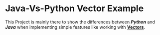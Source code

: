 # Java-Vs-Python Vector Example
This Project is mainly there to show the differences between ***Python*** and ***Java*** when implementing simple features like working with <ins>**Vectors**</ins>.
